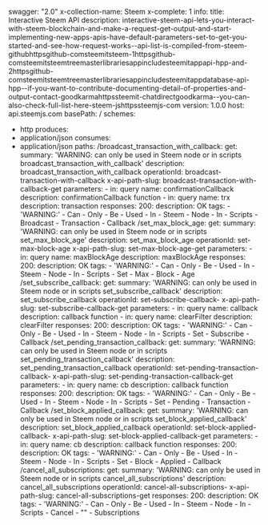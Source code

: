swagger: "2.0"
x-collection-name: Steem
x-complete: 1
info:
  title: Interactive Steem API
  description: interactive-steem-api-lets-you-interact-with-steem-blockchain-and-make-a-request-get-output-and-start-implementing-new-apps-apis-have-default-parameters-set-to-get-you-started-and-see-how-request-works--api-list-is-compiled-from-steem-githubhttpsgithub-comsteemitsteem-1httpsgithub-comsteemitsteemtreemasterlibrariesappincludesteemitappapi-hpp-and-2httpsgithub-comsteemitsteemtreemasterlibrariesappincludesteemitappdatabase-api-hpp--if-you-want-to-contribute-documenting-detail-of-properties-and-output-contact-goodkarmahttpssteemit-chatdirectgoodkarma--you-can-also-check-full-list-here-steem-jshttpssteemjs-com
  version: 1.0.0
host: api.steemjs.com
basePath: /
schemes:
- http
produces:
- application/json
consumes:
- application/json
paths:
  /broadcast_transaction_with_callback:
    get:
      summary: 'WARNING: can only be used in Steem node or in scripts broadcast_transaction_with_callback'
      description: broadcast_transaction_with_callback
      operationId: broadcast-transaction-with-callback
      x-api-path-slug: broadcast-transaction-with-callback-get
      parameters:
      - in: query
        name: confirmationCallback
        description: confirmationCallback function
      - in: query
        name: trx
        description: transaction
      responses:
        200:
          description: OK
      tags:
      - 'WARNING:'
      - Can
      - Only
      - Be
      - Used
      - In
      - Steem
      - Node
      - In
      - Scripts
      - Broadcast
      - Transaction
      - Callback
  /set_max_block_age:
    get:
      summary: 'WARNING: can only be used in Steem node or in scripts set_max_block_age'
      description: set_max_block_age
      operationId: set-max-block-age
      x-api-path-slug: set-max-block-age-get
      parameters:
      - in: query
        name: maxBlockAge
        description: maxBlockAge
      responses:
        200:
          description: OK
      tags:
      - 'WARNING:'
      - Can
      - Only
      - Be
      - Used
      - In
      - Steem
      - Node
      - In
      - Scripts
      - Set
      - Max
      - Block
      - Age
  /set_subscribe_callback:
    get:
      summary: 'WARNING: can only be used in Steem node or in scripts set_subscribe_callback'
      description: set_subscribe_callback
      operationId: set-subscribe-callback-
      x-api-path-slug: set-subscribe-callback-get
      parameters:
      - in: query
        name: callback
        description: callback function
      - in: query
        name: clearFilter
        description: clearFilter
      responses:
        200:
          description: OK
      tags:
      - 'WARNING:'
      - Can
      - Only
      - Be
      - Used
      - In
      - Steem
      - Node
      - In
      - Scripts
      - Set
      - Subscribe
      - Callback
  /set_pending_transaction_callback:
    get:
      summary: 'WARNING: can only be used in Steem node or in scripts set_pending_transaction_callback'
      description: set_pending_transaction_callback
      operationId: set-pending-transaction-callback-
      x-api-path-slug: set-pending-transaction-callback-get
      parameters:
      - in: query
        name: cb
        description: callback function
      responses:
        200:
          description: OK
      tags:
      - 'WARNING:'
      - Can
      - Only
      - Be
      - Used
      - In
      - Steem
      - Node
      - In
      - Scripts
      - Set
      - Pending
      - Transaction
      - Callback
  /set_block_applied_callback:
    get:
      summary: 'WARNING: can only be used in Steem node or in scripts set_block_applied_callback'
      description: set_block_applied_callback
      operationId: set-block-applied-callback-
      x-api-path-slug: set-block-applied-callback-get
      parameters:
      - in: query
        name: cb
        description: callback function
      responses:
        200:
          description: OK
      tags:
      - 'WARNING:'
      - Can
      - Only
      - Be
      - Used
      - In
      - Steem
      - Node
      - In
      - Scripts
      - Set
      - Block
      - Applied
      - Callback
  /cancel_all_subscriptions:
    get:
      summary: 'WARNING: can only be used in Steem node or in scripts cancel_all_subscriptions'
      description: cancel_all_subscriptions
      operationId: cancel-all-subscriptions-
      x-api-path-slug: cancel-all-subscriptions-get
      responses:
        200:
          description: OK
      tags:
      - 'WARNING:'
      - Can
      - Only
      - Be
      - Used
      - In
      - Steem
      - Node
      - In
      - Scripts
      - Cancel
      - ""
      - Subscriptions